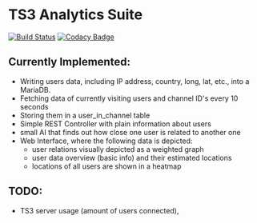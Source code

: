 # TS3 Analytics Suite

[![Build Status](https://travis-ci.com/DennisWeiss/ts3-analytics-suite.svg?branch=master)](https://travis-ci.com/DennisWeiss/ts3-analytics-suite)
[![Codacy Badge](https://api.codacy.com/project/badge/Grade/5897a483bb39421482d91e27747d1898)](https://www.codacy.com/app/DennisWeiss/ts3-analytics-suite?utm_source=github.com&amp;utm_medium=referral&amp;utm_content=DennisWeiss/ts3-analytics-suite&amp;utm_campaign=Badge_Grade)

## Currently Implemented:

- Writing users data, including IP address, country, long, lat, etc., into a MariaDB.
- Fetching data of currently visiting users and channel ID's every 10 seconds
- Storing them in a user_in_channel table
- Simple REST Controller with plain information about users
- small AI that finds out how close one user is related to another one
- Web Interface, where the following data is depicted:
    - user relations visually depicted as a weighted graph
	- user data overview (basic info) and their estimated locations
	- locations of all users are shown in a heatmap

## TODO:

- TS3 server usage (amount of users connected),
    
